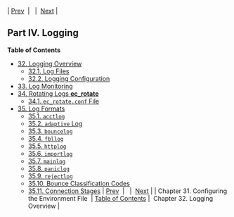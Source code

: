 | [Prev](environment_file)  |   |  [Next](logging.overview) |
## Part IV. Logging
**Table of Contents**
* [32\. Logging Overview](logging.overview)
    * [32.1\. Log Files](logging.overview#logging.overview.files)
    * [32.2\. Logging Configuration](logging.configuration)
* [33\. Log Monitoring](log_monitoring)
* [34\. Rotating Logs **ec_rotate**](log_rotating)
    * [34.1\. `ec_rotate.conf` File](log_rotating#conf.ref.ec_rotate.conf)
* [35\. Log Formats](log_formats)
    * [35.1\. `acctlog`](log_formats#log_formats.acctlog)
    * [35.2\. `adaptive` Log](adaptive.log.format)
    * [35.3\. `bouncelog`](log_formats.bouncelog)
    * [35.4\. `fbllog`](log_formats.fbllog)
    * [35.5\. `httplog`](log_formats.httplog)
    * [35.6\. `importlog`](log_formats.importlog)
    * [35.7\. `mainlog`](log_formats.mainlog)
    * [35.8\. `paniclog`](log_formats.paniclog)
    * [35.9\. `rejectlog`](log_formats.rejectlog)
    * [35.10\. Bounce Classification Codes](bounce_logger.classification.codes)
    * [35.11\. Connection Stages](log_formats.connection.stages)
| [Prev](environment_file)  |   |  [Next](logging.overview) |
| Chapter 31. Configuring the Environment File  | [Table of Contents](index) |  Chapter 32. Logging Overview |
